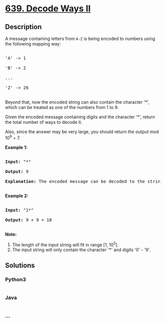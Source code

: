# [639. Decode Ways II](https://leetcode.com/problems/decode-ways-ii)

## Description
<p>

A message containing letters from <code>A-Z</code> is being encoded to numbers using the following mapping way:

</p>



<pre>

'A' -> 1

'B' -> 2

...

'Z' -> 26

</pre>



<p>

Beyond that, now the encoded string can also contain the character '*', which can be treated as one of the numbers from 1 to 9.

</p>





<p>

Given the encoded message containing digits and the character '*', return the total number of ways to decode it.

</p>



<p>

Also, since the answer may be very large, you should return the output mod 10<sup>9</sup> + 7.

</p>



<p><b>Example 1:</b><br />

<pre>

<b>Input:</b> "*"

<b>Output:</b> 9

<b>Explanation:</b> The encoded message can be decoded to the string: "A", "B", "C", "D", "E", "F", "G", "H", "I".

</pre>

</p>



<p><b>Example 2:</b><br />

<pre>

<b>Input:</b> "1*"

<b>Output:</b> 9 + 9 = 18

</pre>

</p>



<p><b>Note:</b><br>

<ol>

<li>The length of the input string will fit in range [1, 10<sup>5</sup>].</li>

<li>The input string will only contain the character '*' and digits '0' - '9'.</li>

</ol>

</p>


## Solutions


<!-- tabs:start -->

### **Python3**

```python

```

### **Java**

```java

```

### **...**
```

```

<!-- tabs:end -->